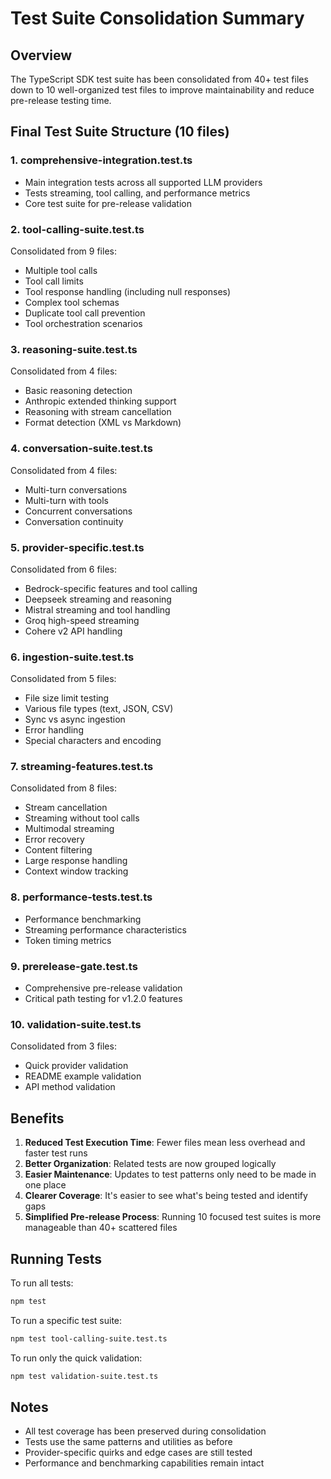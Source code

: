 # Test Suite Consolidation Summary

## Overview

The TypeScript SDK test suite has been consolidated from 40+ test files down to 10 well-organized test files to improve maintainability and reduce pre-release testing time.

## Final Test Suite Structure (10 files)

### 1. **comprehensive-integration.test.ts**

- Main integration tests across all supported LLM providers
- Tests streaming, tool calling, and performance metrics
- Core test suite for pre-release validation

### 2. **tool-calling-suite.test.ts**

Consolidated from 9 files:

- Multiple tool calls
- Tool call limits
- Tool response handling (including null responses)
- Complex tool schemas
- Duplicate tool call prevention
- Tool orchestration scenarios

### 3. **reasoning-suite.test.ts**

Consolidated from 4 files:

- Basic reasoning detection
- Anthropic extended thinking support
- Reasoning with stream cancellation
- Format detection (XML vs Markdown)

### 4. **conversation-suite.test.ts**

Consolidated from 4 files:

- Multi-turn conversations
- Multi-turn with tools
- Concurrent conversations
- Conversation continuity

### 5. **provider-specific.test.ts**

Consolidated from 6 files:

- Bedrock-specific features and tool calling
- Deepseek streaming and reasoning
- Mistral streaming and tool handling
- Groq high-speed streaming
- Cohere v2 API handling

### 6. **ingestion-suite.test.ts**

Consolidated from 5 files:

- File size limit testing
- Various file types (text, JSON, CSV)
- Sync vs async ingestion
- Error handling
- Special characters and encoding

### 7. **streaming-features.test.ts**

Consolidated from 8 files:

- Stream cancellation
- Streaming without tool calls
- Multimodal streaming
- Error recovery
- Content filtering
- Large response handling
- Context window tracking

### 8. **performance-tests.test.ts**

- Performance benchmarking
- Streaming performance characteristics
- Token timing metrics

### 9. **prerelease-gate.test.ts**

- Comprehensive pre-release validation
- Critical path testing for v1.2.0 features

### 10. **validation-suite.test.ts**

Consolidated from 3 files:

- Quick provider validation
- README example validation
- API method validation

## Benefits

1. **Reduced Test Execution Time**: Fewer files mean less overhead and faster test runs
2. **Better Organization**: Related tests are now grouped logically
3. **Easier Maintenance**: Updates to test patterns only need to be made in one place
4. **Clearer Coverage**: It's easier to see what's being tested and identify gaps
5. **Simplified Pre-release Process**: Running 10 focused test suites is more manageable than 40+ scattered files

## Running Tests

To run all tests:

```bash
npm test
```

To run a specific test suite:

```bash
npm test tool-calling-suite.test.ts
```

To run only the quick validation:

```bash
npm test validation-suite.test.ts
```

## Notes

- All test coverage has been preserved during consolidation
- Tests use the same patterns and utilities as before
- Provider-specific quirks and edge cases are still tested
- Performance and benchmarking capabilities remain intact
